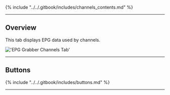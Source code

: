 {% include "../../.gitbook/includes/channels_contents.md" %}

---

## Overview 

This tab displays EPG data used by channels.

!['EPG Grabber Channels Tab'](static/img/doc/channel/grabber_channels_tab.png)

---

## Buttons

{% include "../../.gitbook/includes/buttons.md" %}

---
